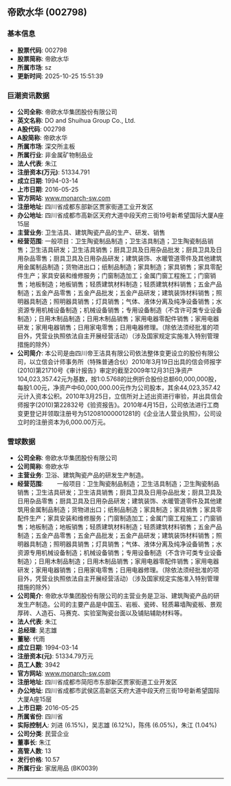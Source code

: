 ## 帝欧水华 (002798)

### 基本信息

- **股票代码**: 002798
- **股票简称**: 帝欧水华
- **所属市场**: sz
- **更新时间**: 2025-10-25 15:51:39

### 巨潮资讯数据

- **公司全称**: 帝欧水华集团股份有限公司
- **英文名称**: DO and Shuihua Group Co., Ltd.
- **A股代码**: 002798
- **A股简称**: 帝欧水华
- **所属市场**: 深交所主板
- **所属行业**: 非金属矿物制品业
- **法人代表**: 朱江
- **注册资本(万元)**: 51334.791
- **成立日期**: 1994-03-14
- **上市日期**: 2016-05-25
- **官方网站**: www.monarch-sw.com
- **注册地址**: 四川省成都东部新区贾家街道工业开发区
- **办公地址**: 四川省成都市高新区天府大道中段天府三街19号新希望国际大厦A座15层
- **主营业务**: 卫生洁具、建筑陶瓷产品的生产、研发、销售
- **经营范围**: 一般项目：卫生陶瓷制品制造；卫生洁具制造；卫生陶瓷制品销售；卫生洁具研发；卫生洁具销售；厨具卫具及日用杂品批发；厨具卫具及日用杂品零售；厨具卫具及日用杂品研发；建筑装饰、水暖管道零件及其他建筑用金属制品制造；货物进出口；纸制品制造；家具制造；家具销售；家具零配件生产；家具安装和维修服务；门窗制造加工；金属门窗工程施工；门窗销售；地板制造；地板销售；轻质建筑材料制造；轻质建筑材料销售；五金产品制造；五金产品零售；五金产品批发；五金产品研发；建筑装饰材料销售；照明器具制造；照明器具销售；灯具销售；气体、液体分离及纯净设备销售；水资源专用机械设备制造；机械设备销售；专用设备制造（不含许可类专业设备制造）；日用木制品制造；日用木制品销售；家用电器零配件销售；家用电器研发；家用电器销售；日用家电零售；日用电器修理。（除依法须经批准的项目外，凭营业执照依法自主开展经营活动）（涉及国家规定实施准入特别管理措施的除外）
- **公司简介**: 本公司是由四川帝王洁具有限公司依法整体变更设立的股份有限公司，以立信会计师事务所（特殊普通合伙）2010年3月19日出具的信会师报字(2010)第21710号《审计报告》审定的截至2009年12月31日净资产104,023,357.42元为基数，按1:0.5768的比例折合股份总额60,000,000股，每股1.00元，净资产中60,000,000.00元作为公司股本，其余44,023,357.42元计入资本公积。2010年3月25日，立信所对上述出资进行审验，并出具信会师报字(2010)第22832号《验资报告》。2010年4月15日，公司依法进行工商变更登记并领取注册号为512081000001281的《企业法人营业执照》，公司设立时的注册资本为6,000.00万元。

### 雪球数据

- **公司全称**: 帝欧水华集团股份有限公司
- **公司简称**: 帝欧水华
- **主营业务**: 卫浴、建筑陶瓷产品的研发生产制造。
- **经营范围**: 　　一般项目：卫生陶瓷制品制造；卫生洁具制造；卫生陶瓷制品销售；卫生洁具研发；卫生洁具销售；厨具卫具及日用杂品批发；厨具卫具及日用杂品零售；厨具卫具及日用杂品研发；建筑装饰、水暖管道零件及其他建筑用金属制品制造；货物进出口；纸制品制造；家具制造；家具销售；家具零配件生产；家具安装和维修服务；门窗制造加工；金属门窗工程施工；门窗销售；地板制造；地板销售；轻质建筑材料制造；轻质建筑材料销售；五金产品制造；五金产品零售；五金产品批发；五金产品研发；建筑装饰材料销售；照明器具制造；照明器具销售；灯具销售；气体、液体分离及纯净设备销售；水资源专用机械设备制造；机械设备销售；专用设备制造（不含许可类专业设备制造）；日用木制品制造；日用木制品销售；家用电器零配件销售；家用电器研发；家用电器销售；日用家电零售；日用电器修理。（除依法须经批准的项目外，凭营业执照依法自主开展经营活动）（涉及国家规定实施准入特别管理措施的除外）
- **公司简介**: 帝欧水华集团股份有限公司的主营业务是卫浴、建筑陶瓷产品的研发生产制造。公司的主要产品是中国玉、岩板、瓷砖、轻质幕墙陶瓷板、景观厚砖、人造石、马赛克、实验室陶瓷台面以及铺贴辅助材料等。
- **法人代表**: 朱江
- **总经理**: 吴志雄
- **董秘**: 代雨
- **成立日期**: 1994-03-14
- **注册资本(元)**: 51334.79万元
- **员工人数**: 3942
- **官方网站**: www.monarch-sw.com
- **注册地址**: 四川省成都市简阳市东部新区贾家街道工业开发区
- **办公地址**: 四川省成都市武侯区高新区天府大道中段天府三街19号新希望国际大厦A座15层
- **上市日期**: 2016-05-25
- **所属省份**: 四川省
- **实际控制人**: 刘进 (6.15%)，吴志雄 (6.12%)，陈伟 (6.05%)，朱江 (1.04%)
- **公司分类**: 民营企业
- **董事长**: 朱江
- **高管人数**: 13
- **发行价格**: 10.57
- **所属行业**: 家居用品 (BK0039)

---